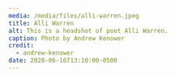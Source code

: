```yaml
---
media: /media/files/alli-warren.jpeg
title: Alli Warren
alt: This is a headshot of poet Alli Warren.
caption: Photo by Andrew Kenower
credit:
  - andrew-kenower
date: 2020-06-16T13:10:00-0500
---
```

